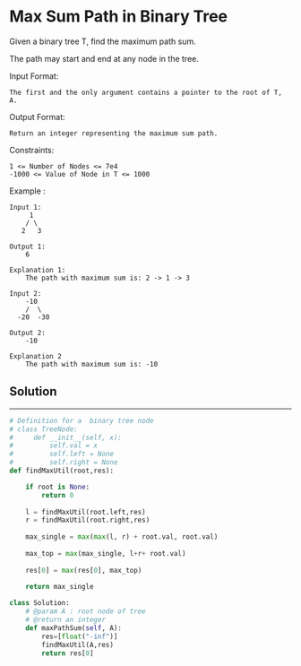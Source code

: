 <h1>Max Sum Path in Binary Tree</h1>

<p>
Given a binary tree T, find the maximum path sum.

The path may start and end at any node in the tree.

Input Format:

    The first and the only argument contains a pointer to the root of T, A.
Output Format:

    Return an integer representing the maximum sum path.
Constraints:

    1 <= Number of Nodes <= 7e4
    -1000 <= Value of Node in T <= 1000
Example :

    Input 1:
         1
        / \
       2   3

    Output 1:
        6

    Explanation 1:
        The path with maximum sum is: 2 -> 1 -> 3

    Input 2:
        -10
        /  \
      -20  -30

    Output 2:
        -10

    Explanation 2
        The path with maximum sum is: -10

<h2>Solution</h2>

***

```python
# Definition for a  binary tree node
# class TreeNode:
#     def __init__(self, x):
#         self.val = x
#         self.left = None
#         self.right = None
def findMaxUtil(root,res): 

    if root is None: 
        return 0 
  
    l = findMaxUtil(root.left,res) 
    r = findMaxUtil(root.right,res) 
      
    max_single = max(max(l, r) + root.val, root.val) 
      
    max_top = max(max_single, l+r+ root.val) 
  
    res[0] = max(res[0], max_top)  
  
    return max_single 

class Solution:
    # @param A : root node of tree
    # @return an integer
    def maxPathSum(self, A):
        res=[float("-inf")]
        findMaxUtil(A,res)
        return res[0]
```